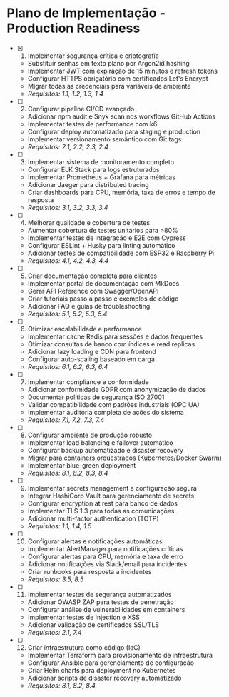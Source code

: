 # Plano de Implementação - Production Readiness

- [x] 1. Implementar segurança crítica e criptografia


  - Substituir senhas em texto plano por Argon2id hashing
  - Implementar JWT com expiração de 15 minutos e refresh tokens
  - Configurar HTTPS obrigatório com certificados Let's Encrypt
  - Migrar todas as credenciais para variáveis de ambiente
  - _Requisitos: 1.1, 1.2, 1.3, 1.4_

- [ ] 2. Configurar pipeline CI/CD avançado
  - Adicionar npm audit e Snyk scan nos workflows GitHub Actions
  - Implementar testes de performance com k6
  - Configurar deploy automatizado para staging e production
  - Implementar versionamento semântico com Git tags
  - _Requisitos: 2.1, 2.2, 2.3, 2.4_

- [ ] 3. Implementar sistema de monitoramento completo
  - Configurar ELK Stack para logs estruturados
  - Implementar Prometheus + Grafana para métricas
  - Adicionar Jaeger para distributed tracing
  - Criar dashboards para CPU, memória, taxa de erros e tempo de resposta
  - _Requisitos: 3.1, 3.2, 3.3, 3.4_

- [ ] 4. Melhorar qualidade e cobertura de testes
  - Aumentar cobertura de testes unitários para >80%
  - Implementar testes de integração e E2E com Cypress
  - Configurar ESLint + Husky para linting automático
  - Adicionar testes de compatibilidade com ESP32 e Raspberry Pi
  - _Requisitos: 4.1, 4.2, 4.3, 4.4_

- [ ] 5. Criar documentação completa para clientes
  - Implementar portal de documentação com MkDocs
  - Gerar API Reference com Swagger/OpenAPI
  - Criar tutoriais passo a passo e exemplos de código
  - Adicionar FAQ e guias de troubleshooting
  - _Requisitos: 5.1, 5.2, 5.3, 5.4_

- [ ] 6. Otimizar escalabilidade e performance
  - Implementar cache Redis para sessões e dados frequentes
  - Otimizar consultas de banco com índices e read replicas
  - Adicionar lazy loading e CDN para frontend
  - Configurar auto-scaling baseado em carga
  - _Requisitos: 6.1, 6.2, 6.3, 6.4_

- [ ] 7. Implementar compliance e conformidade
  - Adicionar conformidade GDPR com anonymização de dados
  - Documentar políticas de segurança ISO 27001
  - Validar compatibilidade com padrões industriais (OPC UA)
  - Implementar auditoria completa de ações do sistema
  - _Requisitos: 7.1, 7.2, 7.3, 7.4_

- [ ] 8. Configurar ambiente de produção robusto
  - Implementar load balancing e failover automático
  - Configurar backup automatizado e disaster recovery
  - Migrar para containers orquestrados (Kubernetes/Docker Swarm)
  - Implementar blue-green deployment
  - _Requisitos: 8.1, 8.2, 8.3, 8.4_

- [ ] 9. Implementar secrets management e configuração segura
  - Integrar HashiCorp Vault para gerenciamento de secrets
  - Configurar encryption at rest para banco de dados
  - Implementar TLS 1.3 para todas as comunicações
  - Adicionar multi-factor authentication (TOTP)
  - _Requisitos: 1.1, 1.4, 1.5_

- [ ] 10. Configurar alertas e notificações automáticas
  - Implementar AlertManager para notificações críticas
  - Configurar alertas para CPU, memória e taxa de erro
  - Adicionar notificações via Slack/email para incidentes
  - Criar runbooks para resposta a incidentes
  - _Requisitos: 3.5, 8.5_

- [ ] 11. Implementar testes de segurança automatizados
  - Adicionar OWASP ZAP para testes de penetração
  - Configurar análise de vulnerabilidades em containers
  - Implementar testes de injection e XSS
  - Adicionar validação de certificados SSL/TLS
  - _Requisitos: 2.1, 7.4_

- [ ] 12. Criar infraestrutura como código (IaC)
  - Implementar Terraform para provisionamento de infraestrutura
  - Configurar Ansible para gerenciamento de configuração
  - Criar Helm charts para deployment no Kubernetes
  - Adicionar scripts de disaster recovery automatizado
  - _Requisitos: 8.1, 8.2, 8.4_
